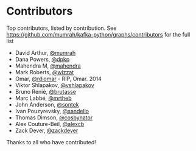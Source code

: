 # Contributors

Top contributors, listed by contribution. See https://github.com/mumrah/kafka-python/graphs/contributors for the full list

* David Arthur, [@mumrah](https://github.com/mumrah)
* Dana Powers, [@dpkp](https://github.com/dpkp)
* Mahendra M, [@mahendra](https://github.com/mahendra)
* Mark Roberts, [@wizzat](https://github.com/wizzat)
* Omar, [@rdiomar](https://github.com/rdiomar) - RIP, Omar. 2014
* Viktor Shlapakov, [@vshlapakov](https://github.com/vshlapakov)
* Bruno Renié, [@brutasse](https://github.com/brutasse)
* Marc Labbé, [@mrtheb](https://github.com/mrtheb)
* John Anderson, [@sontek](https://github.com/sontek)
* Ivan Pouzyrevsky, [@sandello](https://github.com/sandello)
* Thomas Dimson, [@cosbynator](https://github.com/cosbynator)
* Alex Couture-Beil, [@alexcb](https://github.com/alexcb)
* Zack Dever, [@zackdever](https://github.com/zackdever)

Thanks to all who have contributed!
